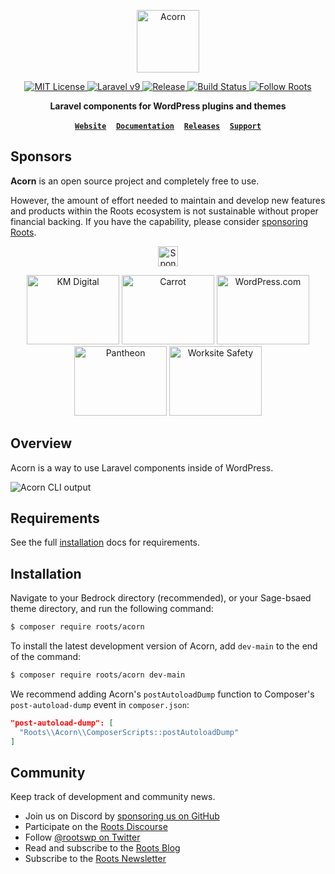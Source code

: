 <p align="center">
  <a href="https://roots.io/acorn/">
    <img alt="Acorn" src="https://cdn.roots.io/app/uploads/logo-acorn.svg" height="100">
  </a>
</p>

<p align="center">
  <a href="LICENSE.md">
    <img alt="MIT License" src="https://img.shields.io/github/license/roots/acorn?color=%23525ddc&style=flat-square" />
  </a>
  
  <a href="https://laravel.com/docs/9.x">
    <img alt="Laravel v9" src="https://img.shields.io/static/v1?label=laravel&message=v9&logo=Laravel&style=flat-square&color=f9322c" />
  </a>

  <a href="https://packagist.org/packages/roots/acorn">
    <img alt="Release" src="https://img.shields.io/github/release/roots/acorn.svg?style=flat-square" />
  </a>

  <a href="https://github.com/roots/acorn/actions">
    <img alt="Build Status" src="https://img.shields.io/github/actions/workflow/status/roots/acorn/main.yml?branch=main&style=flat-square" />
  </a>

  <a href="https://twitter.com/rootswp">
    <img alt="Follow Roots" src="https://img.shields.io/twitter/follow/rootswp.svg?style=flat-square&color=1da1f2" />
  </a>
</p>

<p align="center">
  <strong>Laravel components for WordPress plugins and themes</strong>
</p>

<p align="center">
  <a href="https://roots.io/"><strong><code>Website</code></strong></a> &nbsp;&nbsp; <a href="https://roots.io/acorn/docs/installation/"><strong><code>Documentation</code></strong></a> &nbsp;&nbsp; <a href="https://github.com/roots/acorn/releases"><strong><code>Releases</code></strong></a> &nbsp;&nbsp; <a href="https://discourse.roots.io/"><strong><code>Support</code></strong></a>
</p>

## Sponsors

**Acorn** is an open source project and completely free to use.

However, the amount of effort needed to maintain and develop new features and products within the Roots ecosystem is not sustainable without proper financial backing. If you have the capability, please consider [sponsoring Roots](https://github.com/sponsors/roots).

<p align="center"><a href="https://github.com/sponsors/roots"><img height="32" src="https://img.shields.io/badge/sponsor%20roots-525ddc?logo=github&logoColor=ffffff&message=" alt="Sponsor Roots"></a></p>

<div align="center">
<a href="https://k-m.com/"><img src="https://cdn.roots.io/app/uploads/km-digital.svg" alt="KM Digital" width="148" height="111"></a> <a href="https://carrot.com/"><img src="https://cdn.roots.io/app/uploads/carrot.svg" alt="Carrot" width="148" height="111"></a> <a href="https://wordpress.com/"><img src="https://cdn.roots.io/app/uploads/wordpress.svg" alt="WordPress.com" width="148" height="111"></a> <a href="https://pantheon.io/"><img src="https://cdn.roots.io/app/uploads/pantheon.svg" alt="Pantheon" width="148" height="111"></a> <a href="https://worksitesafety.ca/careers/"><img src="https://cdn.roots.io/app/uploads/worksite-safety.svg" alt="Worksite Safety" width="148" height="111"></a>
</div>

## Overview

Acorn is a way to use Laravel components inside of WordPress.

![Acorn CLI output](https://cdn.roots.io/app/uploads/wp-cli-acorn-v2.png)

## Requirements

See the full [installation](https://roots.io/acorn/docs/installation/) docs for requirements.

## Installation

Navigate to your Bedrock directory (recommended), or your Sage-bsaed theme directory, and run the following command:

```sh
$ composer require roots/acorn
```

To install the latest development version of Acorn, add `dev-main` to the end of the command:

```sh
$ composer require roots/acorn dev-main
```

We recommend adding Acorn's `postAutoloadDump` function to Composer's `post-autoload-dump` event in `composer.json`:

```json
"post-autoload-dump": [
  "Roots\\Acorn\\ComposerScripts::postAutoloadDump"
]
```

## Community

Keep track of development and community news.

- Join us on Discord by [sponsoring us on GitHub](https://github.com/sponsors/roots)
- Participate on the [Roots Discourse](https://discourse.roots.io/)
- Follow [@rootswp on Twitter](https://twitter.com/rootswp)
- Read and subscribe to the [Roots Blog](https://roots.io/blog/)
- Subscribe to the [Roots Newsletter](https://roots.io/newsletter/)
